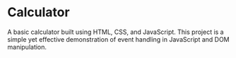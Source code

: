 # Calculator
A basic calculator built using HTML, CSS, and JavaScript. This project is a simple yet effective demonstration of event handling in JavaScript and DOM manipulation.
